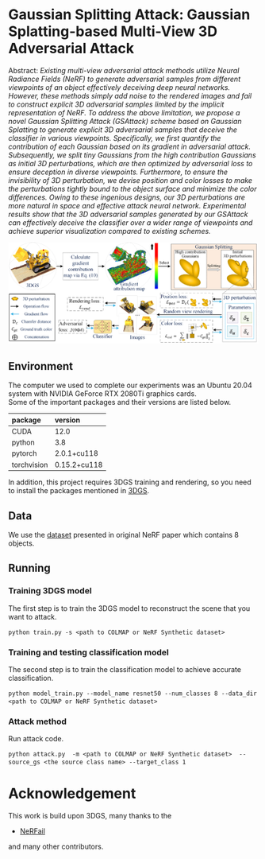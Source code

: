# Gaussian Splitting Attack: Gaussian Splatting-based Multi-View 3D Adversarial Attack


Abstract: *Existing multi-view adversarial attack methods utilize Neural Radiance Fields (NeRF) to generate adversarial samples from different viewpoints of an object effectively deceiving deep neural networks. However, these methods simply add noise to the rendered images and fail to construct explicit 3D adversarial samples limited by the implicit representation of NeRF.
To address the above limitation, we propose a novel Gaussian Splitting Attack (GSAttack) scheme based on Gaussian Splatting to generate explicit 3D adversarial samples that deceive the classifier in various viewpoints. Specifically, we first quantify the contribution of each Gaussian based on its gradient in adversarial attack. Subsequently, we split tiny Gaussians from the high contribution Gaussians as initial 3D perturbations, which are then optimized by adversarial loss to ensure deception in diverse viewpoints. Furthermore, to ensure the invisibility of 3D perturbation, we devise position and color losses to make the perturbations tightly bound to the object surface and minimize the color differences. Owing to these ingenious designs, our 3D perturbations are more natural in space and effective attack neural network.
Experimental results show that the 3D adversarial samples generated by our GSAttack can effectively deceive the classifier over a wider range of viewpoints and achieve superior visualization compared to existing schemes.*


![pipline image](assets/pipline.png)

## Environment
The computer we used to complete our experiments was an Ubuntu 20.04 system with NVIDIA GeForce RTX 2080Ti graphics cards.<br>
Some of the important packages and their versions are listed below.

| package     | version      |
|:------------|:-------------|
| CUDA        | 12.0         |
| python      | 3.8          |
| pytorch     | 2.0.1+cu118  |
| torchvision | 0.15.2+cu118 |

In addition, this project requires 3DGS training and rendering, so you need to install the packages mentioned in [3DGS](https://github.com/graphdeco-inria/gaussian-splatting.git).

## Data

We use the [dataset](https://github.com/bmild/nerf) presented in original NeRF paper which contains 8 objects.

## Running

### Training 3DGS model
The first step is to train the 3DGS model to reconstruct the scene that you want to attack.

```shell
python train.py -s <path to COLMAP or NeRF Synthetic dataset>
```

### Training and testing classification model
The second step is to train the classification model to achieve accurate classification.

```shell
python model_train.py --model_name resnet50 --num_classes 8 --data_dir <path to COLMAP or NeRF Synthetic dataset>
```

### Attack method
Run attack code.


```shell
python attack.py  -m <path to COLMAP or NeRF Synthetic dataset>  --source_gs <the source class name> --target_class 1
```

# Acknowledgement
This work is build upon 3DGS, many thanks to the 

* [NeRFail](https://github.com/jiang-wenxiang/NeRFail.git) 

and many other contributors. 

